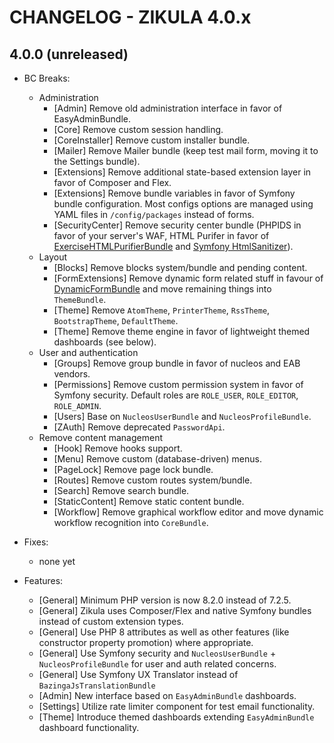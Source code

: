 # CHANGELOG - ZIKULA 4.0.x

## 4.0.0 (unreleased)

- BC Breaks:
  - Administration
    - [Admin] Remove old administration interface in favor of EasyAdminBundle.
    - [Core] Remove custom session handling.
    - [CoreInstaller] Remove custom installer bundle.
    - [Mailer] Remove Mailer bundle (keep test mail form, moving it to the Settings bundle).
    - [Extensions] Remove additional state-based extension layer in favor of Composer and Flex.
    - [Extensions] Remove bundle variables in favor of Symfony bundle configuration. Most configs options are managed using YAML files in `/config/packages` instead of forms.
    - [SecurityCenter] Remove security center bundle (PHPIDS in favor of your server's WAF, HTML Purifer in favor of [ExerciseHTMLPurifierBundle](https://github.com/Exercise/HTMLPurifierBundle) and [Symfony HtmlSanitizer](https://symfony.com/blog/new-in-symfony-6-1-htmlsanitizer-component)).
  - Layout
    - [Blocks] Remove blocks system/bundle and pending content.
    - [FormExtensions] Remove dynamic form related stuff in favour of [DynamicFormBundle](https://github.com/zikula/DynamicFormBundle) and move remaining things into `ThemeBundle`.
    - [Theme] Remove `AtomTheme`, `PrinterTheme`, `RssTheme`, `BootstrapTheme`, `DefaultTheme`.
    - [Theme] Remove theme engine in favor of lightweight themed dashboards (see below).
  - User and authentication
    - [Groups] Remove group bundle in favor of nucleos and EAB vendors.
    - [Permissions] Remove custom permission system in favor of Symfony security. Default roles are `ROLE_USER`, `ROLE_EDITOR`, `ROLE_ADMIN`.
    - [Users] Base on `NucleosUserBundle` and `NucleosProfileBundle`.
    - [ZAuth] Remove deprecated `PasswordApi`.
  - Remove content management
    - [Hook] Remove hooks support.
    - [Menu] Remove custom (database-driven) menus.
    - [PageLock] Remove page lock bundle.
    - [Routes] Remove custom routes system/bundle.
    - [Search] Remove search bundle.
    - [StaticContent] Remove static content bundle.
    - [Workflow] Remove graphical workflow editor and move dynamic workflow recognition into `CoreBundle`.

- Fixes:
  - none yet

- Features:
  - [General] Minimum PHP version is now 8.2.0 instead of 7.2.5.
  - [General] Zikula uses Composer/Flex and native Symfony bundles instead of custom extension types.
  - [General] Use PHP 8 attributes as well as other features (like constructor property promotion) where appropriate.
  - [General] Use Symfony security and `NucleosUserBundle` + `NucleosProfileBundle` for user and auth related concerns.
  - [General] Use Symfony UX Translator instead of `BazingaJsTranslationBundle`
  - [Admin] New interface based on `EasyAdminBundle` dashboards.
  - [Settings] Utilize rate limiter component for test email functionality.
  - [Theme] Introduce themed dashboards extending `EasyAdminBundle` dashboard functionality.

